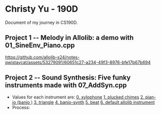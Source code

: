 # Christy Yu - 190D

Document of my journey in CS190D.

## Project 1 -- Melody in Allolib: a demo with 01_SineEnv_Piano.cpp
https://github.com/allolib-s24/notes-qwistaycat/assets/53279091/60651c27-a234-49f3-8976-bfe17b67b694
## Project 2 -- Sound Synthesis: Five funky instruments made with 07_AddSyn.cpp
- Values for each instrument are:
[0. xylophone](notes-qwistaycat/allolib_playground/tutorials/synthesis/bin/AddSyn-data/0.preset)
[1. plucked chimes](myLib/README.md)
[2. pian-jo (banjo )](myLib/README.md)
[3. triangle](myLib/README.md)
[4. banjo-synth](myLib/README.md)
[5. beat](myLib/README.md)
[6. default allolib instrument](myLib/README.md)
- Process:
